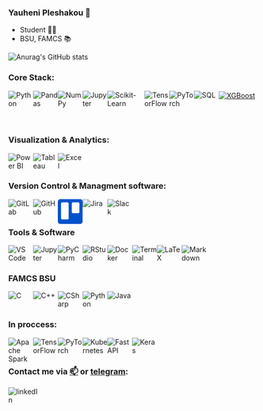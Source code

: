 ### Yauheni Pleshakou :star2:


* Student :technologist:
* BSU, FAMCS :books:

![Anurag's GitHub stats](https://github-readme-stats.vercel.app/api?username=babymexico&show_icons=true&theme=ayu-mirage)
### Core Stack:
[<img align="left" alt="Python" width="50px" src="https://cdn.jsdelivr.net/gh/devicons/devicon/icons/python/python-original.svg" />][python]
[<img align="left" alt="Pandas" width="50px" src="https://cdn.jsdelivr.net/gh/devicons/devicon/icons/pandas/pandas-original.svg" />][pandas]
[<img align="left" alt="NumPy" width="50px" src="https://cdn.jsdelivr.net/gh/devicons/devicon/icons/numpy/numpy-original.svg" />][numpy]
[<img align="left" alt="Jupyter" width="50px" src="https://cdn.jsdelivr.net/gh/devicons/devicon/icons/jupyter/jupyter-original.svg" />][jupyter]
[<img align="left" alt="Scikit-Learn" width="75px" src="https://res.cloudinary.com/nooskii/image/upload/v1747125230/github_readme/co4vgcxm1wiwlt5cxmg3.svg" />][scikitlearn]
[<img align="center" alt="XGBoost" width="75px" src="https://res.cloudinary.com/nooskii/image/upload/v1747125230/github_readme/yg3otvsxtlhonczuudo0.svg" />][xgboost]
[<img align="left" alt="TensorFlow" width="50px" src="https://cdn.jsdelivr.net/gh/devicons/devicon/icons/tensorflow/tensorflow-original.svg" />][tensorflow]
[<img align="left" alt="PyTorch" width="50px" src="https://cdn.jsdelivr.net/gh/devicons/devicon/icons/pytorch/pytorch-original.svg" />][pytorch]
[<img align="left" alt="SQL" width="50px" src="https://cdn.jsdelivr.net/gh/devicons/devicon/icons/postgresql/postgresql-original.svg" />][sql]

<br />
<br />


### Visualization & Analytics:  
[<img align="left" alt="Power BI" width="50px" src="https://res.cloudinary.com/nooskii/image/upload/v1747125230/github_readme/ggdfsikauxe7rd6oiuvo.svg" />][powerbi]
[<img align="left" alt="Tableau" width="50px" src="https://res.cloudinary.com/nooskii/image/upload/v1747125230/github_readme/bfoyiu9b74k70vf6vola.svg" />][tableau]
[<img align="left" alt="Excel" width="50px" src="https://res.cloudinary.com/nooskii/image/upload/v1747125230/github_readme/oqn7nrqve7zlnlvtfkwp.svg" />][excel]

<br />
<br />

### Version Control & Managment software:
[<img align="left" alt="GitLab" width="50px" src="https://cdn.jsdelivr.net/gh/devicons/devicon/icons/gitlab/gitlab-original.svg" />][gitlab]
[<img align="left" alt="GitHub" width="50px" src="https://cdn.jsdelivr.net/gh/devicons/devicon/icons/github/github-original.svg" />][github]
[<img align="left" alt="Trello" width="50px" src="https://github.com/devicons/devicon/blob/master/icons/trello/trello-plain.svg" />][trello]
[<img align="left" alt="Jira" width="50px" src="https://cdn.jsdelivr.net/gh/devicons/devicon/icons/jira/jira-original.svg" />][jira]
[<img align="left" alt="Slack" width="50px" src="https://cdn.jsdelivr.net/gh/devicons/devicon/icons/slack/slack-original.svg" />][slack]


<br />
<br />

### Tools & Software
[<img align="left" alt="VS Code" width="50px" src="https://cdn.jsdelivr.net/gh/devicons/devicon/icons/vscode/vscode-original.svg" />][vscode]
[<img align="left" alt="Jupyter" width="50px" src="https://cdn.jsdelivr.net/gh/devicons/devicon/icons/jupyter/jupyter-original.svg" />][jupyter]
[<img align="left" alt="PyCharm" width="50px" src="https://cdn.jsdelivr.net/gh/devicons/devicon/icons/pycharm/pycharm-original.svg" />][pycharm]
[<img align="left" alt="RStudio" width="50px" src="https://cdn.jsdelivr.net/gh/devicons/devicon/icons/rstudio/rstudio-original.svg" />][rstudio]
[<img align="left" alt="Docker" width="50px" src="https://cdn.jsdelivr.net/gh/devicons/devicon/icons/docker/docker-original.svg" />][docker]
[<img align="left" alt="Terminal" width="50px" src="https://cdn.jsdelivr.net/gh/devicons/devicon/icons/bash/bash-original.svg" />][bash]
[<img align="left" alt="LaTeX" width="50px" src="https://cdn.jsdelivr.net/gh/devicons/devicon/icons/latex/latex-original.svg" />][latex]
[<img align="left" alt="Markdown" width="50px" src="https://cdn.jsdelivr.net/gh/devicons/devicon/icons/markdown/markdown-original.svg" />][markdown]

<br />
<br />

###  FAMCS BSU 
[<img align="left" alt="C" width="50px" src="https://cdn.jsdelivr.net/gh/devicons/devicon/icons/c/c-original.svg" />][c]
[<img align="left" alt="C++" width="50px" src="https://cdn.jsdelivr.net/gh/devicons/devicon/icons/cplusplus/cplusplus-original.svg" />][cplusplus]
[<img align="left" alt="CSharp" width="50px" src="https://cdn.jsdelivr.net/gh/devicons/devicon/icons/csharp/csharp-original.svg" />][csharp]
[<img align="left" alt="Python" width="50px" src="https://cdn.jsdelivr.net/gh/devicons/devicon/icons/python/python-original.svg" />][python]
[<img align="left" alt="Java" width="50px" src="https://cdn.jsdelivr.net/gh/devicons/devicon/icons/java/java-original.svg" />][java]

<br />
<br />

###  In proccess:

[<img align="left" alt="Apache Spark" width="50px" src="https://cdn.jsdelivr.net/gh/devicons/devicon/icons/apachespark/apachespark-original.svg" />][spark]
[<img align="left" alt="TensorFlow" width="50px" src="https://cdn.jsdelivr.net/gh/devicons/devicon/icons/tensorflow/tensorflow-original.svg" />][tensorflow]
[<img align="left" alt="PyTorch" width="50px" src="https://cdn.jsdelivr.net/gh/devicons/devicon/icons/pytorch/pytorch-original.svg" />][pytorch]
[<img align="left" alt="Kubernetes" width="50px" src="https://cdn.jsdelivr.net/gh/devicons/devicon/icons/kubernetes/kubernetes-plain.svg" />][kubernetes]
[<img align="left" alt="FastAPI" width="50px" src="https://cdn.jsdelivr.net/gh/devicons/devicon/icons/fastapi/fastapi-original.svg" />][fastapi]
[<img align="left" alt="Keras" width="50px" src="https://cdn.jsdelivr.net/gh/devicons/devicon/icons/keras/keras-original.svg" />][keras]

<br />
<br />

### Contact me via [:mailbox:](yauhenipleshakou@gmail.com) or [telegram](https://t.me/baby_mexico):
[<img align="left" alt="linkedIn" width="60px" src="https://cdn.jsdelivr.net/gh/devicons/devicon/icons/linkedin/linkedin-original.svg" />][linkedin]

<br />
<br />
<br />

[website]: https://babymexico.github.io/rsschool-cv
[linkedin]: https://www.linkedin.com/in/eugene-pleshakou-84a10320a/
[reactdocumentation]: https://reactjs.org/
[reduxdocumentation]: https://redux.js.org
[visualstudio]: https://code.visualstudio.com
[vs]: https://visualstudio.microsoft.com/
[intellij]: https://www.jetbrains.com/idea/
[bash]: https://git-scm.com/
[numpy]: https://numpy.org/
[javafx]: https://openjfx.io/
[spring]: https://spring.io/
[mysql]: https://www.mysql.com/
[trello]: https://trello.com/
[html5]: https://en.wikipedia.org/wiki/HTML
[css3]: https://en.wikipedia.org/wiki/Cascading_Style_Sheets
[sass]: https://sass-lang.com
[nodejs]: https://nodejs.org/en
[git]: https://git-scm.com
[github]: https://github.com
[terminal]: https://docs.microsoft.com/en-us/windows/terminal
[javascript]: https://www.javascript.com
[typescript]: https://www.typescriptlang.org
[jest]: https://jestjs.io
[vue]: https://vuejs.org
[npm]: https://www.npmjs.com
[eslint]: https://eslint.org
[prettier]: https://prettier.io
[babel]: https://babeljs.io
[redux]: https://redux.js.org
[markdown]: https://www.markdownguide.org
[lodash]: https://lodash.com
[googleanalytics]: https://analytics.google.com
[netlify]: https://www.netlify.com
[shellScript]: https://www.shellscript.sh
[cplusplus]: https://isocpp.org
[csharp]: https://docs.microsoft.com/en-us/dotnet/csharp
[vue]: https://v3.vuejs.org
[python]: https://www.python.org
[graphql]: https://graphql.org
[java]: https://www.java.com
[webpack]: https://webpack.js.org
[c]: https://docs.microsoft.com/en-us/cpp/c-language/?view=msvc-160
[docker]: https://www.docker.com
[figma]: https://www.figma.com
[less]: https://lesscss.org
[mongoDB]: https://www.mongodb.com
[nextjs]: https://nextjs.org
[sveltejs]: https://svelte.dev
[yarn]: https://yarnpkg.com
[treejs]: https://threejs.org
[tailwind]: https://tailwindcss.com
[slack]: https://slack.com
[nestjs]: https://nestjs.com
[materialui]: https://mui.com
[jira]: https://www.atlassian.com/software/jira
[gitlab]: https://gitlab.com
[bower]: https://bower.io
[bitbucket]: https://bitbucket.org
[webstorm]: https://www.jetbrains.com/webstorm
[amazonws]: https://aws.amazon.com
[springjs]: https://spring.js.org
[nuxtjs]: https://nuxt.com/
[electron]: https://www.electronjs.org/
[vim]: https://neovim.io/
[ionic]: https://ionicframework.com/
[postgresql]: https://www.postgresql.org/
[python]: https://www.python.org/
[pandas]: https://pandas.pydata.org/
[numpy]: https://numpy.org/
[jupyter]: https://jupyter.org/
[scikitlearn]: https://scikit-learn.org/
[tensorflow]: https://www.tensorflow.org/
[pytorch]: https://pytorch.org/
[sql]: https://www.postgresql.org/docs/
[pycharm]: https://www.jetbrains.com/pycharm/
[docker]: https://www.docker.com/
[bash]: https://www.gnu.org/software/bash/
[latex]: https://www.latex-project.org/
[markdown]: https://www.markdownguide.org/
[spark]: https://spark.apache.org/
[tensorflow]: https://www.tensorflow.org/
[pytorch]: https://pytorch.org/
[kubernetes]: https://kubernetes.io/
[fastapi]: https://fastapi.tiangolo.com/
[keras]: https://keras.io/
[rstudio]: https://www.rstudio.com/
[xgboost]: https://xgboost.ai/
[powerbi]: https://powerbi.microsoft.com/
[tableau]: https://www.tableau.com/
[excel]: https://www.microsoft.com/en-us/microsoft-365/excel
[vscode]: https://code.visualstudio.com/